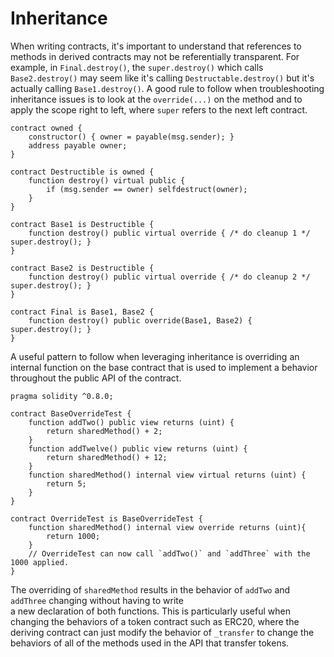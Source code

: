 # Inheritance
When writing contracts, it's important to understand that references to methods in derived contracts may not be referentially transparent. For example, in `Final.destroy()`, the `super.destroy()` which calls `Base2.destroy()` may seem like it's calling `Destructable.destroy()` but it's actually calling `Base1.destroy()`. A good rule to follow when troubleshooting inheritance issues is to look at the `override(...)` on the method and to apply the scope right to left, where `super` refers to the next left contract.
```solidity
contract owned {
    constructor() { owner = payable(msg.sender); }
    address payable owner;
}

contract Destructible is owned {
    function destroy() virtual public {
        if (msg.sender == owner) selfdestruct(owner);
    }
}

contract Base1 is Destructible {
    function destroy() public virtual override { /* do cleanup 1 */ super.destroy(); }
}

contract Base2 is Destructible {
    function destroy() public virtual override { /* do cleanup 2 */ super.destroy(); }
}

contract Final is Base1, Base2 {
    function destroy() public override(Base1, Base2) { super.destroy(); }
}
```

A useful pattern to follow when leveraging inheritance is overriding an internal function on the base contract 
that is used to implement a behavior throughout the public API of the contract.

```solidity
pragma solidity ^0.8.0;

contract BaseOverrideTest {
    function addTwo() public view returns (uint) {
        return sharedMethod() + 2;
    }
    function addTwelve() public view returns (uint) {
        return sharedMethod() + 12;
    }
    function sharedMethod() internal view virtual returns (uint) {
        return 5;
    }
}

contract OverrideTest is BaseOverrideTest {
    function sharedMethod() internal view override returns (uint){
        return 1000;
    }
    // OverrideTest can now call `addTwo()` and `addThree` with the 1000 applied.
}
```

The overriding of `sharedMethod` results in the behavior of `addTwo` and `addThree` changing without having to write  
a new declaration of both functions. This is particularly useful when changing the behaviors of a token contract such as 
ERC20, where the deriving contract can just modify the behavior of `_transfer` to change the behaviors of all of the
methods used in the API that transfer tokens.
